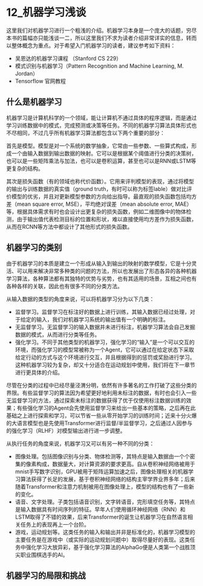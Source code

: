 # 12_机器学习浅谈

这里我们对机器学习进行一个粗浅的介绍。机器学习本身是一个庞大的话题，穷尽本书的篇幅亦只能浅谈一二，所以这里我们不求为读者介绍非常详实的信息，转而以整体概念为重点。对于希望入门机器学习的读者，建议参考如下资料：

* 吴恩达的机器学习课程 （Stanford CS 229）
* 模式识别与机器学习（Pattern Recognition and Machine Learning, M. Jordan）
* Tensorflow 官网教程

## 什么是机器学习

机器学习是计算机科学的一个领域，能让计算机不通过具体的程序逻辑，而是通过学习训练数据中的模式，完成预测或决策等任务。不同的机器学习算法具体形式也不尽相同，不过几乎所有机器学习算法都包含以下两个重要的部分：

首先是模型。模型是对一个系统的数学抽象，它常由一些参数、一些算式构成，形成一个由输入数据到输出数据的映射。它可以是根据某个阈值进行分类的决策树，也可以是一些矩阵乘法与加法，也可以是卷积运算，甚至也可以是RNN或LSTM等更复杂的结构。

其次是损失函数（有的领域也称代价函数）。它用来评判模型的表现，通过将模型的输出与训练数据的真实值（ground truth，有时可以称为标签lable）做对比评价模型的优劣，并且对更新模型参数的方向给出指导。最直观的损失函数包括均方差（mean square error, MSE），平均绝对误差（mean absolute error, MAE）等，根据具体需求有时也会设计出更复杂的损失函数，例如二维图像中的物体检测，由于输出值代表检测目标的位置和形状，难以直接使用均方差作为损失函数，从而在RCNN等方法中都设计了其他形式的损失函数。

## 机器学习的类别

由于机器学习的本质是建立一个形成从输入到输出的映射的数学模型，它是十分灵活、可以用来解决非常多种类的问题的方法，所以也发展出了形态各异的各种机器学习算法，各种算法都有其独特的优势与劣势，也有其适用的场景，互相之间也有各种各样的关联，因此也有很多不同的分类方法。

从输入数据的类型的角度来说，可以将机器学习分为以下几类：

* 监督学习。监督学习在标注好的数据上进行训练，其输入数据已经过处理，对于给定的输入，我们对机器学习系统的输出值有一个明确的标注。
* 无监督学习。无监督学习的输入数据并未进行标注，机器学习算法会自己发掘数据的模式，从而进行分类等任务。
* 强化学习。不同于其他类型的机器学习，强化学习的“输入”是一个可以交互的环境，而强化学习的模型常被称为一个Agent，它可以通过在给定状态下采取给定行动的方式与这个环境进行交互，并且根据得到的惩罚或奖励进行学习。这种机器学习较为复杂，却又十分适合在运动规划中使用，我们将在下一章节进行更具体的介绍。

尽管在分类的过程中已经尽量泾渭分明，依然有许多著名的工作打破了这些分类的界限。有些监督学习的算法因为希望更好地利用未标注的数据，有时也会引入一些无监督学习的方法，通过探索未标注的数据获得了优于仅使用标注数据训练的效果；有些强化学习的Agent会先使用监督学习来给出一些基本的策略，之后再在此基础之上进行探索和学习，可以节省一些从零开始学习的训练时间；近来十分火爆的大语言模型也是先使用Transformer进行监督/半监督学习，之后通过人因参与的强化学习（RLHF）对模型输出进行进一步调整。

从执行任务的角度来说，机器学习又可以有另一种不同的分类：

* 图像处理。包括图像识别与分类、物体检测等，其特点是输入数据由一个个密集的像素构成，数据量大，对计算资源的要求更高。自从卷积神经网络被用于mnist手写数字识别，GPU被用于矩阵运算加速之后，图像处理相关的机器学习算法获得了长足的发展，基于卷积神经网络的结构主宰学界业界多年；后来随着Transformer和注意力机制被用在图像处理上，模型的结构也有了一些新的变化。
* 语音、文字处理。子类包括语音识别，文字转语音，完形填空任务等，其特点是输入数据具有时间序列的特征。早年人们使用循环神经网络（RNN）和LSTM取得了不错的效果，后来Transformer的诞生让机器学习在自然语言相关任务上的表现再上一个台阶。
* 游戏，运动规划等。这类任务的输入和输出并非是标准化的，机器学习模型的主要任务是在游戏中（或实际的运动规划问题中）取得尽量好的表现。这类任务中强化学习大放异彩，基于强化学习算法的AlphaGo便是人类第一个战胜顶尖职业围棋选手的AI。

## 机器学习的局限和挑战

